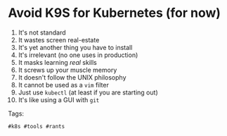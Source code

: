 # Avoid K9S for Kubernetes (for now)

1. It's not standard
1. It wastes screen real-estate
1. It's yet another thing you have to install
1. It's irrelevant (no one uses in production)
1. It masks learning *real* skills
1. It screws up your muscle memory
1. It doesn't follow the UNIX philosophy
1. It cannot be used as a `vim` filter
1. Just use `kubectl` (at least if you are starting out)
1. It's like using a GUI with `git`

Tags:

    #k8s #tools #rants
